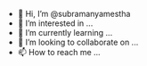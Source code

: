 - 👋 Hi, I’m @subramanyamestha
- 👀 I’m interested in ...
- 🌱 I’m currently learning ...
- 💞️ I’m looking to collaborate on ...
- 📫 How to reach me ...

<!---
subramanyamestha/subramanyamestha is a ✨ special ✨ repository because its `README.md` (this file) appears on your GitHub profile.
You can click the Preview link to take a look at your changes.
--->
